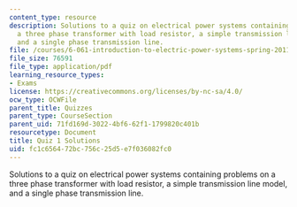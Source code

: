 ```yaml
---
content_type: resource
description: Solutions to a quiz on electrical power systems containing problems on
  a three phase transformer with load resistor, a simple transmission line model,
  and a single phase transmission line.
file: /courses/6-061-introduction-to-electric-power-systems-spring-2011/fc1c656472bc756c25d5e7f036082fc0_MIT6_061S11_quiz01_sol.pdf
file_size: 76591
file_type: application/pdf
learning_resource_types:
- Exams
license: https://creativecommons.org/licenses/by-nc-sa/4.0/
ocw_type: OCWFile
parent_title: Quizzes
parent_type: CourseSection
parent_uid: 71fd169d-3022-4bf6-62f1-1799820c401b
resourcetype: Document
title: Quiz 1 Solutions
uid: fc1c6564-72bc-756c-25d5-e7f036082fc0
---
```

Solutions to a quiz on electrical power systems containing problems on a three phase transformer with load resistor, a simple transmission line model, and a single phase transmission line.